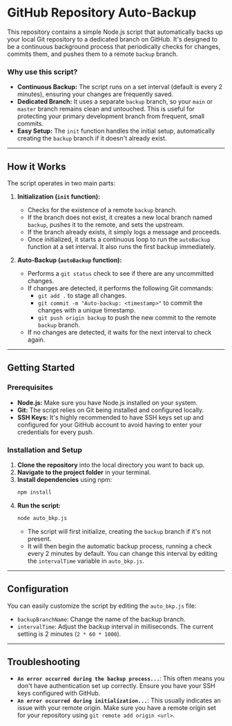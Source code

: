 # GitHub Repository Auto-Backup

This repository contains a simple Node.js script that automatically backs up your local Git repository to a dedicated branch on GitHub. It's designed to be a continuous background process that periodically checks for changes, commits them, and pushes them to a remote `backup` branch.

### Why use this script?

  - **Continuous Backup:** The script runs on a set interval (default is every 2 minutes), ensuring your changes are frequently saved.
  - **Dedicated Branch:** It uses a separate `backup` branch, so your `main` or `master` branch remains clean and untouched. This is useful for protecting your primary development branch from frequent, small commits.
  - **Easy Setup:** The `init` function handles the initial setup, automatically creating the `backup` branch if it doesn't already exist.

-----

## How it Works

The script operates in two main parts:

1.  **Initialization (`init` function):**

      - Checks for the existence of a remote `backup` branch.
      - If the branch does not exist, it creates a new local branch named `backup`, pushes it to the remote, and sets the upstream.
      - If the branch already exists, it simply logs a message and proceeds.
      - Once initialized, it starts a continuous loop to run the `autoBackup` function at a set interval. It also runs the first backup immediately.

2.  **Auto-Backup (`autoBackup` function):**

      - Performs a `git status` check to see if there are any uncommitted changes.
      - If changes are detected, it performs the following Git commands:
          - `git add .` to stage all changes.
          - `git commit -m "Auto-backup: <timestamp>"` to commit the changes with a unique timestamp.
          - `git push origin backup` to push the new commit to the remote `backup` branch.
      - If no changes are detected, it waits for the next interval to check again.

-----

## Getting Started

### Prerequisites

  - **Node.js:** Make sure you have Node.js installed on your system.
  - **Git:** The script relies on Git being installed and configured locally.
  - **SSH Keys:** It's highly recommended to have SSH keys set up and configured for your GitHub account to avoid having to enter your credentials for every push.

### Installation and Setup

1.  **Clone the repository** into the local directory you want to back up.
2.  **Navigate to the project folder** in your terminal.
3.  **Install dependencies** using npm:
    ```sh
    npm install
    ```
4.  **Run the script:**
    ```sh
    node auto_bkp.js
    ```
      - The script will first initialize, creating the `backup` branch if it's not present.
      - It will then begin the automatic backup process, running a check every 2 minutes by default. You can change this interval by editing the `intervalTime` variable in `auto_bkp.js`.

-----

## Configuration

You can easily customize the script by editing the `auto_bkp.js` file:

  - `backupBranchName`: Change the name of the backup branch.
  - `intervalTime`: Adjust the backup interval in milliseconds. The current setting is 2 minutes (`2 * 60 * 1000`).

-----

## Troubleshooting

  - **`An error occurred during the backup process...`**: This often means you don't have authentication set up correctly. Ensure you have your SSH keys configured with GitHub.
  - **`An error occurred during initialization...`**: This usually indicates an issue with your remote origin. Make sure you have a remote origin set for your repository using `git remote add origin <url>`.

